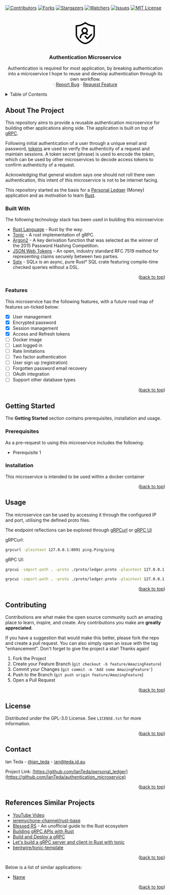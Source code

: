 <!-- Improved compatibility of back to top link -->
<a name="readme-top"></a>

[![Contributors][contributors-shield]][contributors-url]
[![Forks][forks-shield]][forks-url]
[![Stargazers][stars-shield]][stars-url]
[![Watchers][watchers-shield]][watchers-url]
[![Issues][issues-shield]][issues-url]
[![MIT License][license-shield]][license-url]

<!-- PROJECT HEADER -->
<br />
<div align="center">
    <a href="https://github.com/IanTeda/authentication_microservice">
        <img src="docs/images/logo.png" alt="Logo" height="80">
    </a>
    <h3 align="center">Authentication Microservice</h3>
    <p align="center">
        Authentication is required for most application, by breaking authentication into a microservice I hope to reuse and develop authentication through its own workflow.
    <br />
    ·
    <a href="https://ianteda.github.io/authentication_microservice/issues">Report Bug</a>
    ·
    <a href="https://ianteda.github.io/authentication_microservice/issues">Request Feature</a>
  </p>
</div>

<!-- TABLE OF CONTENTS -->
<details>
  <summary>Table of Contents</summary>
  <ol>
    <li>
      <a href="#about-the-project">About The Project</a>
      <ul>
        <li><a href="#built-with">Built With</a></li>
        <li><a href="#features">Features</a></li>
      </ul>
    </li>
    <li>
      <a href="#getting-started">Getting Started</a>
      <ul>
        <li><a href="#prerequisites">Prerequisites</a></li>
        <li><a href="#installation">Installation</a></li>
      </ul>
    </li>
    <li><a href="#usage">Usage</a></li>
    <li><a href="#roadmap">Roadmap</a></li>
    <li><a href="#contributing">Contributing</a></li>
    <li><a href="#license">License</a></li>
    <li><a href="#contact">Contact</a></li>
    <li><a href="#references">References & Similar Projects</a></li>
  </ol>
</details>


<!-- ABOUT THE PROJECT -->

## About The Project

This repository aims to provide a reusable authentication microservice for building other applications along side. The application is built on top of [gRPC](https://grpc.io/).

Following initial authentication of a user through a unique email and password, [tokens](https://jwt.io/) are used to verify the authenticity of a request and maintain sessions. A token secret (phrase) is used to encode the token, which can be used by other microservices to decode access tokens to confirm authenticity of a request.

Acknowledging that general wisdom says one should not roll there own authentication, this intent of this microservice is not to be internet facing.

This repository started as the basis for a [Personal Ledger](https://github.com/IanTeda/personal_ledger) (Money) application and as motivation to learn [Rust](https://www.rust-lang.org/).


<!-- PROJECT IS BUILT WITH -->

### Built With

The following technology stack has been used in building this microservice:

* [Rust Language](https://www.rust-lang.org/) - Rust by the way.
* [Tonic](https://github.com/hyperium/tonic) - A rust implementation of gRPC.
* [Argon2](https://en.wikipedia.org/wiki/Argon2) - A key derivation function that was selected as the winner of the 2015 Password Hashing Competition.
* [JSON Web Tokens](https://jwt.io/) - An open, industry standard RFC 7519 method for representing claims securely between two parties.
* [Sqlx](https://github.com/launchbadge/sqlx) - SQLx is an async, pure Rust† SQL crate featuring compile-time checked queries without a DSL.



<p align="right">(<a href="#readme-top">back to top</a>)</p>

<!-- PROJECT FEATURES CURRENT AND FUTURE -->

### Features

This microservice has the following features, with a future road map of features un-ticked below:

- [x] User management
- [x] Encrypted password
- [x] Session management
- [x] Access and Refresh tokens
- [ ] Docker image
- [ ] Last logged in
- [ ] Rate limitations
- [ ] Two factor authentication
- [ ] User sign up (registration)
- [ ] Forgotten password email recovery
- [ ] OAuth integration
- [ ] Support other database types

<p align="right">(<a href="#readme-top">back to top</a>)</p>


<!-- GETTING STARTED -->

## Getting Started

The **Getting Started** section contains prerequisites, installation and usage.

### Prerequisites

As a pre-request to using this microservice includes the following:

* Prerequisite 1

### Installation

This microservice is intended to be used within a docker container


<p align="right">(<a href="#readme-top">back to top</a>)</p>


<!-- USAGE -->

## Usage

The microservice can be used by accessing it through the configured IP and port, utilising the defined proto files.

The endpoint reflections can be explored through [gRPCurl](https://github.com/fullstorydev/grpcurl) or [gRPC UI](https://github.com/fullstorydev/grpcui)

gRPCurl:

```zsh
grpcurl -plaintext 127.0.0.1:8091 ping.Ping/ping
```

gRPC UI:

```zsh
grpcui -import-path . -proto ./proto/ledger.proto -plaintext 127.0.0.1:8091
```

```zsh
grpcui -import-path . -proto ./proto/ledger.proto -plaintext 127.0.0.1:8091
```

<p align="right">(<a href="#readme-top">back to top</a>)</p>

<!-- CONTRIBUTING -->

## Contributing

Contributions are what make the open source community such an amazing place to learn, inspire, and create. Any contributions you make are **greatly appreciated**.

If you have a suggestion that would make this better, please fork the repo and create a pull request. You can also simply open an issue with the tag "enhancement".
Don't forget to give the project a star! Thanks again!

1. Fork the Project
2. Create your Feature Branch (`git checkout -b feature/AmazingFeature`)
3. Commit your Changes (`git commit -m 'Add some AmazingFeature'`)
4. Push to the Branch (`git push origin feature/AmazingFeature`)
5. Open a Pull Request

<p align="right">(<a href="#readme-top">back to top</a>)</p>


<!-- LICENSE -->

## License

Distributed under the GPL-3.0 License. See `LICENSE.txt` for more information.

<p align="right">(<a href="#readme-top">back to top</a>)</p>


<!-- CONTACT -->

## Contact

Ian Teda - [@ian_teda](https://twitter.com/ian_teda) - [ian@teda.id.au](mailto:ian@teda.id.au)

Project Link: [https://github.com/IanTeda/personal_ledger](https://github.com/IanTeda/authentication_microservice)

<p align="right">(<a href="#readme-top">back to top</a>)</p>

<!-- REFERENCES -->

## References  Similar Projects

* [YouTube Video](https://www.youtube.com/watch?v=oxx7MmN4Ib0&list=PL7r-PXl6ZPcCIOFaL7nVHXZvBmHNhrh_Q)
* [jeremychone-channel/rust-base](https://github.com/jeremychone-channel/rust-base)
* [Blessed RS](https://blessed.rs/crates) - An unofficial guide to the Rust ecosystem
* [Building gRPC APIs with Rust](https://konghq.com/blog/engineering/building-grpc-apis-with-rust)
* [Build and Deploy a gRPC](https://www.koyeb.com/tutorials/build-and-deploy-a-grpc-web-app-using-rust-tonic-and-react)
* [Let's build a gRPC server and client in Rust with tonic](https://www.thorsten-hans.com/grpc-services-in-rust-with-tonic/)
* [bentwire/tonic-template](https://github.com/bentwire/tonic-template/blob/dubplate/build.rs)

<p align="right">(<a href="#readme-top">back to top</a>)</p>


Below is a list of similar applications:

* [Name](#)

<p align="right">(<a href="#readme-top">back to top</a>)</p>

<!-- MARKDOWN LINKS & IMAGES -->
<!-- https://www.markdownguide.org/basic-syntax/#reference-style-links -->
[contributors-shield]: https://img.shields.io/github/contributors/IanTeda/authentication_microservice.svg?style=for-the-badge
[contributors-url]: https://github.com/IanTeda/authentication_microservice/graphs/contributors
[forks-shield]: https://img.shields.io/github/forks/IanTeda/authentication_microservice.svg?style=for-the-badge
[forks-url]: https://github.com/IanTeda/authentication_microservice/network/members
[stars-shield]: https://img.shields.io/github/stars/IanTeda/authentication_microservice.svg?style=for-the-badge
[stars-url]: https://github.com/IanTeda/authentication_microservice/stargazers
[issues-shield]: https://img.shields.io/github/issues/IanTeda/authentication_microservice.svg?style=for-the-badge
[issues-url]: https://github.com/IanTeda/authentication_microservice/issues
[license-shield]: https://img.shields.io/github/license/IanTeda/authentication_microservice?style=for-the-badge
[license-url]: https://github.com/IanTeda/authentication_microservice/blob/master/LICENSE.txt
[watchers-url]: https://github.com/IanTeda/authentication_microservice/watchers
[watchers-shield]: https://img.shields.io/github/watchers/IanTeda/authentication_microservice?style=for-the-badge
[product-screenshot]: docs/images/logo.png

